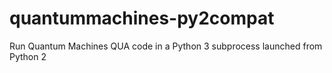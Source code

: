 # quantummachines-py2compat
Run Quantum Machines QUA code in a Python 3 subprocess launched from Python 2
